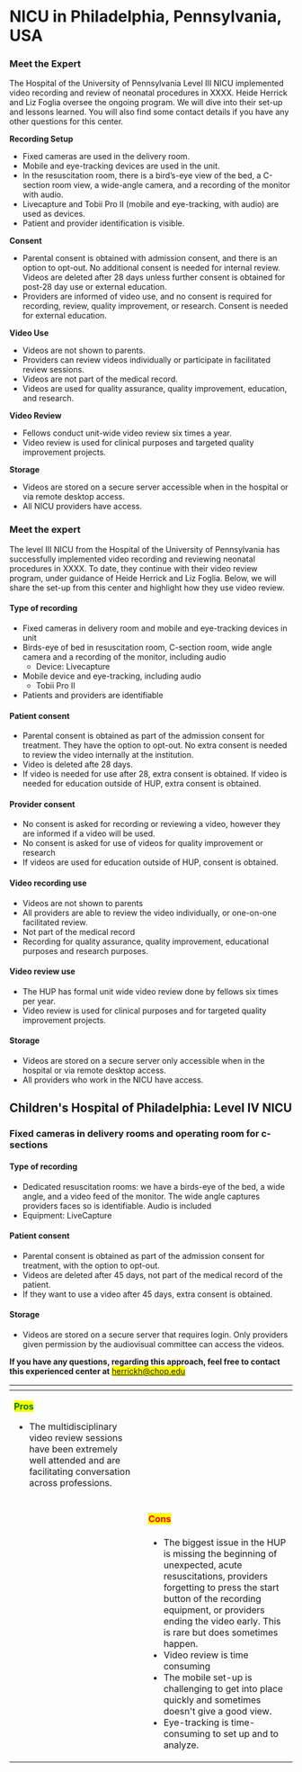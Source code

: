 # NICU in Philadelphia, Pennsylvania, USA

### Meet the Expert

The Hospital of the University of Pennsylvania Level III NICU implemented video recording and review of neonatal procedures in XXXX. Heide Herrick and Liz Foglia oversee the ongoing program. We will dive into their set-up and lessons learned. You will also find some contact details if you have any other questions for this center.&#x20;

**Recording Setup**

* Fixed cameras are used in the delivery room.
* Mobile and eye-tracking devices are used in the unit.
* In the resuscitation room, there is a bird’s-eye view of the bed, a C-section room view, a wide-angle camera, and a recording of the monitor with audio.
* Livecapture and Tobii Pro II (mobile and eye-tracking, with audio) are used as devices.
* Patient and provider identification is visible.

**Consent**

* Parental consent is obtained with admission consent, and there is an option to opt-out. No additional consent is needed for internal review. Videos are deleted after 28 days unless further consent is obtained for post-28 day use or external education.
* Providers are informed of video use, and no consent is required for recording, review, quality improvement, or research. Consent is needed for external education.

**Video Use**

* Videos are not shown to parents.
* Providers can review videos individually or participate in facilitated review sessions.
* Videos are not part of the medical record.
* Videos are used for quality assurance, quality improvement, education, and research.

**Video Review**

* Fellows conduct unit-wide video review six times a year.
* Video review is used for clinical purposes and targeted quality improvement projects.

**Storage**

* Videos are stored on a secure server accessible when in the hospital or via remote desktop access.
* All NICU providers have access.

### Meet the expert

The level III NICU from the Hospital of the University of Pennsylvania has successfully implemented video recording and reviewing neonatal procedures in XXXX. To date, they continue with their video review program, under guidance of Heide Herrick and Liz Foglia. Below, we will share the set-up from this center and highlight how they use video review.&#x20;

#### Type of recording

* Fixed cameras in delivery room and mobile and eye-tracking devices in unit
* Birds-eye of bed in resuscitation room, C-section room, wide angle camera and a recording of the monitor, including audio
  * Device: Livecapture
* Mobile device and eye-tracking, including audio
  * Tobii Pro II
* Patients and providers are identifiable

#### &#x20;Patient consent

* Parental consent is obtained as part of the admission consent for treatment. They have the option to opt-out. No extra consent is needed to review the video internally at the institution.
* Video is deleted afte 28 days.
* If video is needed for use after 28, extra consent is obtained. If video is needed for education outside of HUP, extra consent is obtained.&#x20;

#### Provider consent

* No consent is asked for recording or reviewing a video, however they are informed if a video will be used.&#x20;
* No consent is asked for use of videos for quality improvement or research
* If videos are used for education outside of HUP, consent is obtained.&#x20;

#### Video recording use

* Videos are not shown to parents
* All providers are able to review the video individually, or one-on-one facilitated review.&#x20;
* Not part of the medical record
* Recording for quality assurance, quality improvement, educational purposes and research purposes.&#x20;

#### Video review use

* The HUP has formal unit wide video review done by fellows six times per year.&#x20;
* Video review is used for clinical purposes and for targeted quality improvement projects.&#x20;

#### Storage

* Videos are stored on a secure server only accessible when in the hospital or via remote desktop access.
* All providers who work in the NICU have access.&#x20;

## Children's Hospital of Philadelphia: Level IV NICU

### Fixed cameras in delivery rooms and operating room for c-sections

#### Type of recording

* Dedicated resuscitation rooms: we have a birds-eye of the bed, a wide angle, and a video feed of the monitor. The wide angle captures providers faces so is identifiable. Audio is included
* Equipment: LiveCapture

#### Patient consent

* Parental consent is obtained as part of the admission consent for treatment, with the option to opt-out.&#x20;
* Videos are deleted after 45 days, not part of the medical record of the patient.&#x20;
* If they want to use a video after 45 days, extra consent is obtained.&#x20;

#### Storage

* Videos are stored on a secure server that requires login. Only providers given permission by the audiovisual committee can access the videos.&#x20;

**If you have any questions, regarding this approach, feel free to contact this experienced center at** <mark style="color:blue;">herrickh@chop.edu</mark>

<table data-view="cards"><thead><tr><th></th><th></th><th></th></tr></thead><tbody><tr><td><p></p><p><mark style="color:green;"><strong>Pros</strong></mark></p><ul><li>The multidisciplinary video review sessions have been extremely well attended and are facilitating conversation across professions.</li></ul></td><td></td><td></td></tr><tr><td></td><td></td><td><h4><mark style="color:red;">Cons</mark></h4><ul><li>The biggest issue in the HUP is missing the beginning of unexpected, acute resuscitations, providers forgetting to press the start button of the recording equipment, or providers ending the video early. This is rare but does sometimes happen.</li><li>Video review is time consuming</li><li>The mobile set-up is challenging to get into place quickly and sometimes doesn't give a good view. </li><li>Eye-tracking is time-consuming to set up and to analyze. </li></ul></td></tr></tbody></table>

